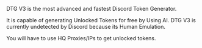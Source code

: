 DTG V3 is the most advanced and fastest Discord Token Generator.

It is capable of generating Unlocked Tokens for free by Using AI. DTG V3 is currently undetected by Discord because its Human Emulation.

You will have to use HQ Proxies/IPs to get unlocked tokens.

